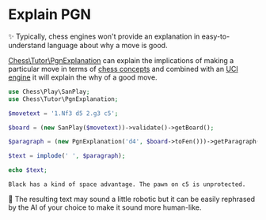 # Explain PGN

✨ Typically, chess engines won't provide an explanation in easy-to-understand language about why a move is good.

[Chess\Tutor\PgnExplanation](https://github.com/chesslablab/php-chess/blob/master/tests/unit/Tutor/PgnExplanationTest.php) can explain the implications of making a particular move in terms of [chess concepts](https://php-chess.readthedocs.io/en/latest/heuristics/) and combined with an [UCI engine](https://php-chess.readthedocs.io/en/latest/play-computer/) it will explain the why of a good move.

```php
use Chess\Play\SanPlay;
use Chess\Tutor\PgnExplanation;

$movetext = '1.Nf3 d5 2.g3 c5';

$board = (new SanPlay($movetext))->validate()->getBoard();

$paragraph = (new PgnExplanation('d4', $board->toFen()))->getParagraph();

$text = implode(' ', $paragraph);

echo $text;
```

```text
Black has a kind of space advantage. The pawn on c5 is unprotected.
```

🎉 The resulting text may sound a little robotic but it can be easily rephrased by the AI of your choice to make it sound more human-like.

